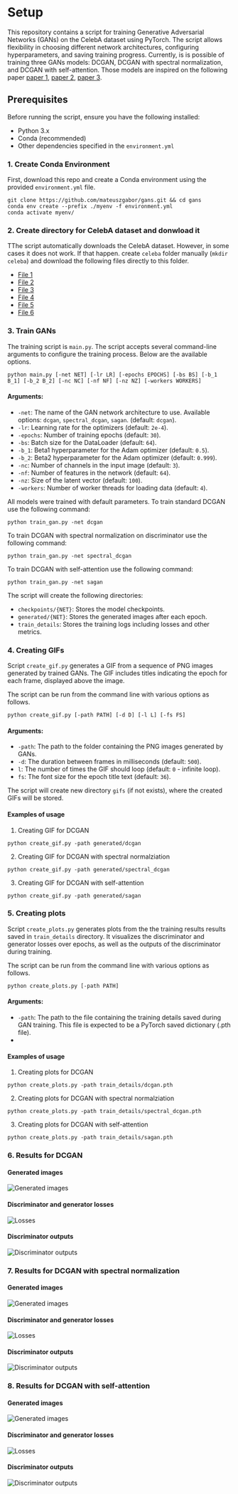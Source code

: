 # Setup

This repository contains a script for training Generative Adversarial Networks (GANs) on the CelebA dataset using PyTorch. The script allows flexibility in choosing different network architectures, configuring hyperparameters, and saving training progress. Currently, is is possible
of training three GANs models: DCGAN, DCGAN with spectral normalization, and DCGAN with self-attention. Those models are inspired on the following paper [paper 1](https://arxiv.org/abs/1511.06434), [paper 2](https://arxiv.org/abs/1802.05957), [paper 3](https://arxiv.org/abs/1805.08318).

## Prerequisites

Before running the script, ensure you have the following installed:

- Python 3.x
- Conda (recommended)
- Other dependencies specified in the `environment.yml` 

### 1. Create Conda Environment

First, download this repo and create a Conda environment using the provided `environment.yml` file.

```
git clone https://github.com/mateuszgabor/gans.git && cd gans 
conda env create --prefix ./myenv -f environment.yml
conda activate myenv/

```

### 2. Create directory for CelebA dataset and donwload it

TThe script automatically downloads the CelebA dataset. However, in some cases it does not work. If that happen. create `celeba` folder manually (`mkdir celeba`) and download the following files directly to this folder.
- [File 1](https://drive.google.com/uc?id=0B7EVK8r0v71pZjFTYXZWM3FlRnM)
- [File 2](https://drive.google.com/uc?id=0B7EVK8r0v71pblRyaVFSWGxPY0U)
- [File 3](https://drive.google.com/uc?id=1_ee_0u7vcNLOfNLegJRHmolfH5ICW-XS)
- [File 4](https://drive.google.com/uc?id=0B7EVK8r0v71pbThiMVRxWXZ4dU0)
- [File 5](https://drive.google.com/uc?id=0B7EVK8r0v71pd0FJY3Blby1HUTQ)
- [File 6](https://drive.google.com/uc?id=0B7EVK8r0v71pY0NSMzRuSXJEVkk)


### 3. Train GANs
The training script is `main.py`. The script accepts several command-line arguments to configure the training process. Below are the available options.

```
python main.py [-net NET] [-lr LR] [-epochs EPOCHS] [-bs BS] [-b_1 B_1] [-b_2 B_2] [-nc NC] [-nf NF] [-nz NZ] [-workers WORKERS]
```
#### Arguments:
- `-net`: The name of the GAN network architecture to use. Available options: `dcgan`, `spectral_dcgan`, `sagan`. (default: `dcgan`).
- `-lr`: Learning rate for the optimizers (default: `2e-4`).
- `-epochs`: Number of training epochs (default: `30`).
- `-bs`: Batch size for the DataLoader (default: `64`).
- `-b_1`: Beta1 hyperparameter for the Adam optimizer (default: `0.5`).
- `-b_2`: Beta2 hyperparameter for the Adam optimizer (default: `0.999`).
- `-nc`: Number of channels in the input image (default: `3`).
- `-nf`: Number of features in the network (default: `64`).
- `-nz`: Size of the latent vector (default: `100`).
- `-workers`: Number of worker threads for loading data (default: `4`).

All models were trained with default parameters. To train standard DCGAN use the following command:
```
python train_gan.py -net dcgan
```

To train DCGAN with spectral normalization on discriminator use the following command:
```
python train_gan.py -net spectral_dcgan
```

To train DCGAN with self-attention use the following command:
```
python train_gan.py -net sagan
```

The script will create the following directories:

- `checkpoints/{NET}`: Stores the model checkpoints.
- `generated/{NET}`: Stores the generated images after each epoch.
- `train_details`: Stores the training logs including losses and other metrics.

### 4. Creating GIFs
Script `create_gif.py` generates a GIF from a sequence of PNG images generated by trained GANs. The GIF includes titles indicating the epoch for each frame, displayed above the image.

The script can be run from the command line with various options as follows.
```
python create_gif.py [-path PATH] [-d D] [-l L] [-fs FS]
```

#### Arguments:
- `-path`: The path to the folder containing the PNG images generated by GANs.
- `-d`: The duration between frames in milliseconds (default: `500`).
- `l`: The number of times the GIF should loop (default: `0` - infinite loop).
- `fs`: The font size for the epoch title text (default: `36`).

The script will create new directory `gifs` (if not exists), where the created GIFs will be stored.

#### Examples of usage
1. Creating GIF for DCGAN
```
python create_gif.py -path generated/dcgan
```
2. Creating GIF for DCGAN with spectral normalziation
```
python create_gif.py -path generated/spectral_dcgan
```
3. Creating GIF for DCGAN with self-attention
```
python create_gif.py -path generated/sagan
```


### 5. Creating plots
Script `create_plots.py` generates plots from the the training results results saved in `train_details` directory. It visualizes the discriminator and generator losses over epochs, as well as the outputs of the discriminator during training.

The script can be run from the command line with various options as follows.
```
python create_plots.py [-path PATH]
```
#### Arguments:
- `-path`: The path to the file containing the training details saved during GAN training. This file is expected to be a PyTorch saved dictionary (.pth file).
- 
#### Examples of usage
1. Creating plots for DCGAN
```
python create_plots.py -path train_details/dcgan.pth
```
2. Creating plots for DCGAN with spectral normalziation
```
python create_plots.py -path train_details/spectral_dcgan.pth
```
3. Creating plots for DCGAN with self-attention
```
python create_plots.py -path train_details/sagan.pth
```

### 6. Results for DCGAN
#### Generated images
![Generated images](gifs/dcgan.gif)

#### Discriminator and generator losses
![Losses](plots/losses_dcgan.png)

#### Discriminator outputs
![Discriminator outputs](plots/disc_outputs_dcgan.png)

### 7. Results for DCGAN with spectral normalization
#### Generated images
![Generated images](gifs/spectral_dcgan.gif)

#### Discriminator and generator losses
![Losses](plots/losses_spectral_dcgan.png)

#### Discriminator outputs
![Discriminator outputs](plots/disc_outputs_spectral_dcgan.png)


### 8. Results for DCGAN with self-attention
#### Generated images
![Generated images](gifs/sagan.gif)

#### Discriminator and generator losses
![Losses](plots/losses_sagan.png)

#### Discriminator outputs
![Discriminator outputs](plots/disc_outputs_sagan.png)


